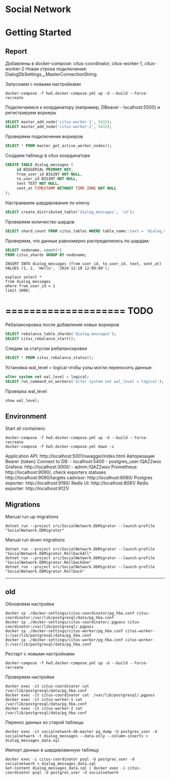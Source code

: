 Social Network 
============

# Getting Started

## Report

Добавлены в docker-compose: citus-coordinator, citus-worker-1, citus-worker-2
Новая строка подключения: DialogDbSettings__MasterConnectionString 

Запускаем с новыми настройками
```shell
docker-compose -f hw5.docker-compose.yml up -d --build --force-recreate
```

Подключаемся к координатору (например, DBeaver - localhost:5500) и регистрируем воркеры
```sql
SELECT master_add_node('citus-worker-1', 5432);
SELECT master_add_node('citus-worker-2', 5432);
```

Проверяем подключение воркеров
```sql
SELECT * FROM master_get_active_worker_nodes();
```

Создаем таблицу в citus координаторе
```sql
CREATE TABLE dialog_messages (
     id BIGSERIAL PRIMARY KEY,
     from_user_id BIGINT NOT NULL,
     to_user_id BIGINT NOT NULL,
     text TEXT NOT NULL,
     sent_at TIMESTAMP WITHOUT TIME ZONE NOT NULL
);
```

Настраиваем шардирование по ключу
```sql
SELECT create_distributed_table('dialog_messages', 'id');
```

Проверяем количество шардов
```sql
SELECT shard_count FROM citus_tables WHERE table_name::text = 'dialog_messages';
```

Проверяем, что данные равномерно распределились по шардам:
```sql
SELECT nodename, count(*)
FROM citus_shards GROUP BY nodename;
```

```shell
INSERT INTO dialog_messages (from_user_id, to_user_id, text, sent_at)
VALUES (1, 2, 'Hello', '2024-12-10 12:00:00');

explain select *
from dialog_messages
where from_user_id = 1
limit 1000;
```



====================
TODO
====================

Ребалансировка после добавления новых воркеров
```sql
SELECT rebalance_table_shards('dialog_messages');
SELECT citus_rebalance_start();
```

Следим за статусом ребалансировки
```sql
SELECT * FROM citus_rebalance_status();
```

Установка wal_level = logical чтобы узлы могли переносить данные:
```sql
alter system set wal_level = logical;
SELECT run_command_on_workers('alter system set wal_level = logical');
```
Проверка wal_level
```sql
show wal_level;
```
     



## Environment

Start all containers:

```shell
docker-compose -f hw5.docker-compose.yml up -d --build --force-recreate
docker-compose -f hw5.docker-compose.yml down -v
```

Application API: http://localhost:5001/swagger/index.html
Авторизация Bearer {token}
Connect to DB: 
    - localhost:5400
    - postgres_user:!QAZ2wsx
Grafana: http://localhost:3000/
    - admin:!QAZ2wsx
Prometheus: http://localhost:9090/, check exporters statuses http://localhost:9090/targets
cadvisor: http://localhost:8080/
Postgres exporter: http://localhost:9190/
Redis UI: http://localhost:8081/
Redis exporter: http://localhost:9121/


## Migrations

Manual run up migrations
```shell
dotnet run --project src/SocialNetwork.DbMigrator --launch-profile "SocialNetwork.DbMigrator"
```
Manual run down migrations
```shell
dotnet run --project src/SocialNetwork.DbMigrator --launch-profile "SocialNetwork.DbMigrator.RollbackAll"
dotnet run --project src/SocialNetwork.DbMigrator --launch-profile "SocialNetwork.DbMigrator.RollbackOne"
dotnet run --project src/SocialNetwork.DbMigrator --launch-profile "SocialNetwork.DbMigrator.Rollback"
```


----------
old
----------


Обновляем настройки
```shell
docker cp ./docker-settings/citus-coordinator/pg_hba.conf citus-coordinator:/var/lib/postgresql/data/pg_hba.conf
docker cp ./docker-settings/citus-coordinator/.pgpass citus-coordinator:/var/lib/postgresql/.pgpass
docker cp ./docker-settings/citus-worker/pg_hba.conf citus-worker-1:/var/lib/postgresql/data/pg_hba.conf
docker cp ./docker-settings/citus-worker/pg_hba.conf citus-worker-2:/var/lib/postgresql/data/pg_hba.conf
```

Рестарт с новыми настройками
```shell
docker-compose -f hw5.docker-compose.yml up -d --build --force-recreate
```

Проверяем настройки
```shell
docker exec -it citus-coordinator cat /var/lib/postgresql/data/pg_hba.conf
docker exec -it citus-coordinator cat  /var/lib/postgresql/.pgpass
docker exec -it citus-worker-1 cat /var/lib/postgresql/data/pg_hba.conf
docker exec -it citus-worker-2 cat /var/lib/postgresql/data/pg_hba.conf
```


Перенос данных из старой таблицы
```shell
docker exec -it socialnetwork-db-master pg_dump -U postgres_user -d socialnetwork -t dialog_messages --data-only --column-inserts > dialog_messages_data.sql
```
Импорт данных в шардированную таблицу
```shell
docker exec -i citus-coordinator psql -U postgres_user -d socialnetwork < dialog_messages_data.sql
Get-Content dialog_messages_data.sql | docker exec -i citus-coordinator psql -U postgres_user -d socialnetwork
```